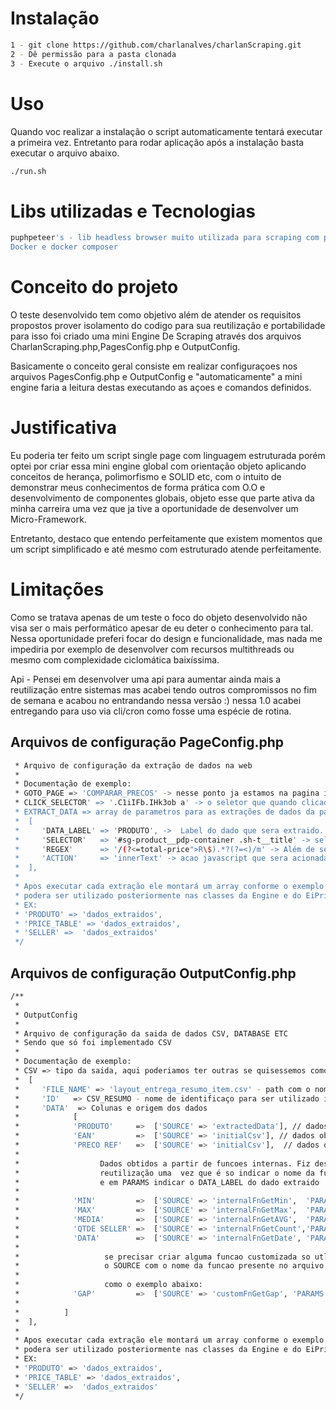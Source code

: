 # Instalação
```bash
1 - git clone https://github.com/charlanalves/charlanScraping.git
2 - Dê permissão para a pasta clonada 
3 - Execute o arquivo ./install.sh
```
# Uso
Quando voc realizar a instalação o script automaticamente tentará executar a primeira vez.
Entretanto para rodar aplicação após a instalação basta executar o arquivo abaixo.
```bash
./run.sh
```

# Libs utilizadas e Tecnologias
```bash
puphpeteer's - lib headless browser muito utilizada para scraping com php - https://github.com/nesk/puphpeteer
Docker e docker composer 
```
# Conceito do projeto
O teste desenvolvido tem como objetivo além de atender os requisitos propostos prover isolamento do codigo para sua reutilização e portabilidade para isso foi criado uma mini Engine De Scraping através dos arquivos CharlanScraping.php,PagesConfig.php e OutputConfig. 

Basicamente o conceito geral consiste em realizar configuraçoes nos arquivos PagesConfig.php e OutputConfig
e "automaticamente" a mini engine faria a leitura destas executando as açoes e comandos definidos.

# Justificativa 
Eu poderia ter feito um script single page com linguagem estruturada porém optei por criar essa mini engine global com orientação objeto aplicando conceitos de herança, polimorfismo e SOLID etc, com o intuito de demonstrar meus conhecimentos de forma prática com O.O e desenvolvimento de componentes globais, objeto esse que  parte ativa da minha carreira uma vez que ja tive a oportunidade de desenvolver um Micro-Framework.

Entretanto, destaco que entendo perfeitamente que existem momentos que um script simplificado e até mesmo com estruturado atende perfeitamente.


# Limitações
Como se tratava apenas de um teste o foco do objeto desenvolvido não visa ser o mais performático apesar de eu deter o conhecimento para tal. Nessa oportunidade preferi focar do design e funcionalidade, mas nada me impediria por exemplo de desenvolver com recursos multithreads ou mesmo com complexidade ciclomática baixíssima.

Api - Pensei em desenvolver uma api para aumentar ainda mais a reutilização entre sistemas mas acabei tendo outros compromissos no fim de semana e acabou no entrandando nessa versão :) nessa 1.0 acabei entregando para uso via cli/cron como fosse uma espécie de rotina.


## Arquivos de configuração PageConfig.php
```bash
 * Arquivo de configuração da extração de dados na web
 * 
 * Documentação de exemplo:
 * GOTO_PAGE => 'COMPARAR_PRECOS' -> nesse ponto ja estamos na pagina inicial  e definiremos um simples label para a proxima pagina (pode ser qualquer nome)
 * CLICK_SELECTOR' => '.C1iIFb.IHk3ob a' -> o seletor que quando clicado levará para pagina definida no GOTO_PAGE
 * EXTRACT_DATA => array de parametros para as extrações de dados da pagina do GOTO_PAGE
 *  [
 *     'DATA_LABEL' => 'PRODUTO', ->  Label do dado que sera extraido. Essa informacao podera ser recuperada pelo label posteriormente
 *     'SELECTOR'   => '#sg-product__pdp-container .sh-t__title' -> seletor css3 que será  utilizado para extracao 
 *     'REGEX'      => '/(?<=total-price">R\$).*?(?=<)/m' -> Além de seletores css3 é possivel utilizar um regex
 *     'ACTION'     => 'innerText' -> acao javascript que sera acionada apos selecinado                
 *  ],
 * 
 * Apos executar cada extração ele montará um array conforme o exemplo abaixo que 
 * podera ser utilizado posteriormente nas classes da Engine e do EiPriceScraping
 * EX: 
 * 'PRODUTO' => 'dados_extraidos',
 * 'PRICE_TABLE' => 'dados_extraidos',
 * 'SELLER' =>  'dados_extraidos'
 */
```

## Arquivos de configuração OutputConfig.php
```bash
/**
 *
 * OutputConfig
 * 
 * Arquivo de configuração da saida de dados CSV, DATABASE ETC
 * Sendo que só foi implementado CSV
 * 
 * Documentação de exemplo:
 * CSV => tipo da saida, aqui poderiamos ter outras se quisessemos como database e etc. * 
 *  [
 *     'FILE_NAME' => 'layout_entrega_resumo_item.csv' - path com o nome do arquivo
 *     'ID'   => CSV_RESUMO - nome de identificaço para ser utilizado internamente
 *     'DATA'  => Colunas e origem dos dados
 *            [
 *            'PRODUTO'     =>  ['SOURCE' => 'extractedData'], // dados obtidos atraves da extracao 
 *            'EAN'         =>  ['SOURCE' => 'initialCsv'], // dados obtidos direto do csv inicial
 *            'PRECO REF'   =>  ['SOURCE' => 'initialCsv'],  // dados obtidos direto do csv inicial 
 *             
 *                  Dados obtidos a partir de funcoes internas. Fiz dessa forma objetivando 
 *                  reutilização uma  vez que é so indicar o nome da funcao na chave SOURCE
 *                  e em PARAMS indicar o DATA_LABEL do dado extraido  
 * 
 *            'MIN'         =>  ['SOURCE' => 'internalFnGetMin',  'PARAMS' => 'PRICE_TABLE'],
 *            'MAX'         =>  ['SOURCE' => 'internalFnGetMax',  'PARAMS' => 'PRICE_TABLE'],
 *            'MEDIA'       =>  ['SOURCE' => 'internalFnGetAVG',  'PARAMS' => 'PRICE_TABLE'],
 *            'QTDE SELLER' =>  ['SOURCE' => 'internalFnGetCount','PARAMS' => 'SELLER'],
 *            'DATA'        =>  ['SOURCE' => 'internalFnGetDate', 'PARAMS' => 'd/m/Y'],
 *                 
 *                   se precisar criar alguma funcao customizada so utlizar 
 *                   o SOURCE com o nome da funcao presente no arquivo EiPriceScraping.php
 * 
 *                   como o exemplo abaixo:
 *            'GAP'         =>  ['SOURCE' => 'customFnGetGap', 'PARAMS' => 'PRICE_TABLE'],
 * 
 *          ]
 *  ],
 * 
 * Apos executar cada extração ele montará um array conforme o exemplo abaixo que 
 * podera ser utilizado posteriormente nas classes da Engine e do EiPriceScraping
 * EX: 
 * 'PRODUTO' => 'dados_extraidos',
 * 'PRICE_TABLE' => 'dados_extraidos',
 * 'SELLER' =>  'dados_extraidos'
 */
```

